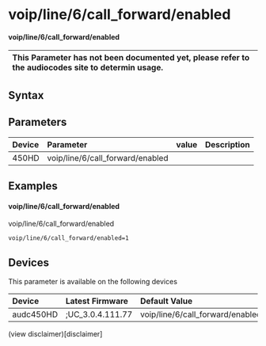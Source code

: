 ﻿---
description: voip/line/6/call_forward/enabled
search: false
---

# voip/line/6/call_forward/enabled

#### voip/line/6/call_forward/enabled


| This Parameter has not been documented yet, please refer to the audiocodes site to determin usage.  | 
| :--- |

## Syntax

## Parameters
|Device|Parameter|value|Description|
|:---|:---|:---|:---|
| 450HD | voip/line/6/call_forward/enabled |  |  |

## Examples
#### voip/line/6/call_forward/enabled

voip/line/6/call_forward/enabled

```
voip/line/6/call_forward/enabled=1
```

## Devices
This parameter is available on the following devices

| Device | Latest Firmware | Default Value |
|:---|:---|:---|
| audc450HD | ;UC_3.0.4.111.77 | voip/line/6/call_forward/enabled=1 

(view disclaimer)[disclaimer]
